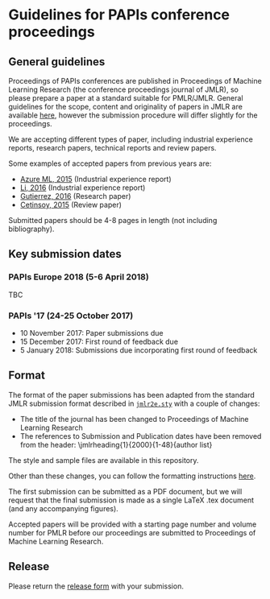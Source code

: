 # Guidelines for PAPIs conference proceedings

## General guidelines

Proceedings of PAPIs conferences are published in Proceedings of Machine Learning Research (the conference proceedings journal of JMLR), so please prepare a paper at a standard suitable for PMLR/JMLR. General guidelines for the scope, content and originality of papers in JMLR are available [here](http://www.jmlr.org/author-info.html), however the submission procedure will differ slightly for the proceedings.

We are accepting different types of paper, including industrial experience reports, research papers, technical reports and review papers.

Some examples of accepted papers from previous years are:

* [Azure ML, 2015](http://proceedings.mlr.press/v50/azureml15.pdf) (Industrial experience report)
* [Li, 2016](http://proceedings.mlr.press/v67/li17a/li17a.pdf) (Industrial experience report)
* [Gutierrez, 2016](http://proceedings.mlr.press/v67/gutierrez17a/gutierrez17a.pdf) (Research paper)
* [Cetinsoy, 2015](http://proceedings.mlr.press/v50/cetinsoy15.pdf) (Review paper)

Submitted papers should be 4-8 pages in length (not including bibliography).

## Key submission dates

### PAPIs Europe 2018 (5-6 April 2018)

TBC

### PAPIs '17 (24-25 October 2017)

* 10 November 2017: Paper submissions due
* 15 December 2017: First round of feedback due
* 5 January 2018: Submissions due incorporating first round of feedback

## Format

The format of the paper submissions has been adapted from the standard JMLR submission format described in [`jmlr2e.sty`](https://github.com/PAPIsdotio/proceedings-guidelines/blob/master/jmlr2e.sty) with a couple of changes:

- The title of the journal has been changed to Proceedings of Machine Learning Research
- The references to Submission and Publication dates have been removed from the header: \jmlrheading{1}{2000}{1-48}{author list}

The style and sample files are available in this repository.

Other than these changes, you can follow the formatting instructions [here](http://www.jmlr.org/format/format.html).

The first submission can be submitted as a PDF document, but we will request that the final submission is made as a single LaTeX .tex document (and any accompanying figures).

Accepted papers will be provided with a starting page number and volume number for PMLR before our proceedings are submitted to Proceedings of Machine Learning Research.

## Release

Please return the [release form](https://github.com/PAPIsdotio/proceedings-guidelines/blob/master/release.pdf) with your submission.
